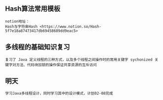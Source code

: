 ## Hash算法常用模板

	notion地址：
	Hash与字符串Hash <https://www.notion.so/Hash-5f7e18a87473417db69458689dd9eac5>

## 多线程的基础知识复习

  	复习了 Java 定义线程的三种方式，以及多个线程之间操作时的常用关键字 sychonized 关键字对方法、代码块加锁的操作保证共享资源的互斥访问


## 明天

	学习Java多线程设计，同时学习其中的设计模式，计划02-08完成
